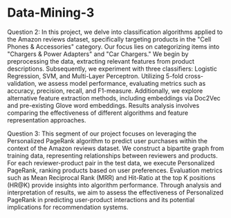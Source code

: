 # Data-Mining-3
Question 2: In this project, we delve into classification algorithms applied to the Amazon reviews dataset, specifically targeting products in the "Cell Phones & Accessories" category. Our focus lies on categorizing items into "Chargers & Power Adapters" and "Car Chargers." We begin by preprocessing the data, extracting relevant features from product descriptions. Subsequently, we experiment with three classifiers: Logistic Regression, SVM, and Multi-Layer Perceptron. Utilizing 5-fold cross-validation, we assess model performance, evaluating metrics such as accuracy, precision, recall, and F1-measure. Additionally, we explore alternative feature extraction methods, including embeddings via Doc2Vec and pre-existing Glove word embeddings. Results analysis involves comparing the effectiveness of different algorithms and feature representation approaches.

Question 3: This segment of our project focuses on leveraging the Personalized PageRank algorithm to predict user purchases within the context of the Amazon reviews dataset. We construct a bipartite graph from training data, representing relationships between reviewers and products. For each reviewer-product pair in the test data, we execute Personalized PageRank, ranking products based on user preferences. Evaluation metrics such as Mean Reciprocal Rank (MRR) and Hit-Ratio at the top K positions (HR@K) provide insights into algorithm performance. Through analysis and interpretation of results, we aim to assess the effectiveness of Personalized PageRank in predicting user-product interactions and its potential implications for recommendation systems.